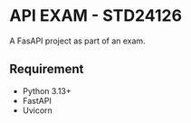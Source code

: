 # API EXAM - STD24126
A FasAPI project as part of an exam.

## Requirement
- Python 3.13+
- FastAPI
- Uvicorn
